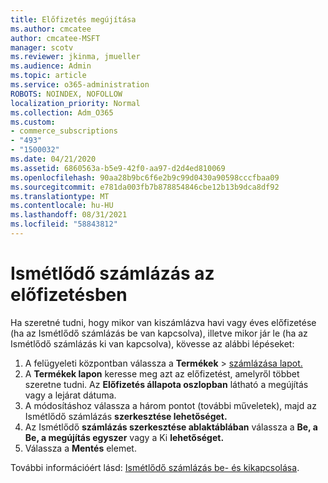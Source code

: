 ```yaml
---
title: Előfizetés megújítása
ms.author: cmcatee
author: cmcatee-MSFT
manager: scotv
ms.reviewer: jkinma, jmueller
ms.audience: Admin
ms.topic: article
ms.service: o365-administration
ROBOTS: NOINDEX, NOFOLLOW
localization_priority: Normal
ms.collection: Adm_O365
ms.custom:
- commerce_subscriptions
- "493"
- "1500032"
ms.date: 04/21/2020
ms.assetid: 6860563a-b5e9-42f0-aa97-d2d4ed810069
ms.openlocfilehash: 90aa28b9bc6f6e2b9c99d0430a90598cccfbaa09
ms.sourcegitcommit: e781da003fb7b878854846cbe12b13b9dca8df92
ms.translationtype: MT
ms.contentlocale: hu-HU
ms.lasthandoff: 08/31/2021
ms.locfileid: "58843812"
---
```

# <a name="subscription-recurring-billing"></a>Ismétlődő számlázás az előfizetésben

Ha szeretné tudni, hogy mikor van kiszámlázva  havi vagy éves előfizetése (ha  az Ismétlődő számlázás be van kapcsolva), illetve mikor jár le (ha az Ismétlődő számlázás ki van kapcsolva), kövesse az alábbi lépéseket:
  
1. A felügyeleti központban válassza a **Termékek** \> [számlázása lapot.](https://go.microsoft.com/fwlink/p/?linkid=842054)
2. A **Termékek lapon** keresse meg azt az előfizetést, amelyről többet szeretne tudni. Az **Előfizetés állapota oszlopban** látható a megújítás vagy a lejárat dátuma.
3. A módosításhoz válassza a három pontot (további műveletek), majd az Ismétlődő számlázás **szerkesztése lehetőséget.**
4. Az Ismétlődő **számlázás szerkesztése ablaktáblában** válassza a **Be, a** **Be, a megújítás egyszer** vagy a Ki **lehetőséget.**
5. Válassza a **Mentés** elemet.

További információért lásd: [Ismétlődő számlázás be- és kikapcsolása](https://docs.microsoft.com/microsoft-365/commerce/subscriptions/renew-your-subscription).